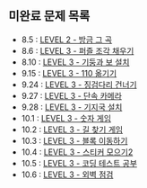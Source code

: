 ## 미완료 문제 목록

- 8.5 : [LEVEL 2 - 방금 그 곡](https://school.programmers.co.kr/learn/courses/30/lessons/17683)
- 8.6 : [LEVEL 3 - 퍼즐 조각 채우기](https://school.programmers.co.kr/learn/courses/30/lessons/84021)
- 8.10 : [LEVEL 3 - 기둥과 보 설치](https://school.programmers.co.kr/learn/courses/30/lessons/60061)
- 9.15 : [LEVEL 3 - 110 옮기기](https://school.programmers.co.kr/learn/courses/30/lessons/77886)
- 9.24 : [LEVEL 3 - 징검다리 건너기](https://school.programmers.co.kr/learn/courses/30/lessons/64062)
- 9.27 : [LEVEL 3 - 단속 카메라](https://school.programmers.co.kr/learn/courses/30/lessons/42884)
- 9.28 : [LEVEL 3 - 기지국 설치](https://school.programmers.co.kr/learn/courses/30/lessons/12979)
- 10.1 : [LEVEL 3 - 숫자 게임](https://school.programmers.co.kr/learn/courses/30/lessons/12987)
- 10.2 : [LEVEL 3 - 길 찾기 게임](https://school.programmers.co.kr/learn/courses/30/lessons/42892)
- 10.3 : [LEVEL 3 - 블록 이동하기](https://school.programmers.co.kr/learn/courses/30/lessons/60063)
- 10.4 : [LEVEL 3 - 스티커 모으기2](https://school.programmers.co.kr/learn/courses/30/lessons/12971)
- 10.5 : [LEVEL 3 - 코딩 테스트 공부](https://school.programmers.co.kr/learn/courses/30/lessons/118668)
- 10.6 : [LEVEL 3 - 외벽 점검](https://school.programmers.co.kr/learn/courses/30/lessons/60062)
